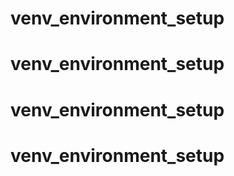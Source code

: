 # venv_environment_setup
# venv_environment_setup
# venv_environment_setup
# venv_environment_setup
